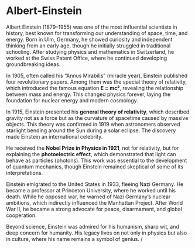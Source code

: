 # Albert-Einstein
Albert Einstein (1879–1955) was one of the most influential scientists in history, best known for transforming our understanding of space, time, and energy. Born in Ulm, Germany, he showed curiosity and independent thinking from an early age, though he initially struggled in traditional schooling. After studying physics and mathematics in Switzerland, he worked at the Swiss Patent Office, where he continued developing groundbreaking ideas.

In 1905, often called his “Annus Mirabilis” (miracle year), Einstein published four revolutionary papers. Among them was the special theory of relativity, which introduced the famous equation **E = mc²**, revealing the relationship between mass and energy. This changed physics forever, laying the foundation for nuclear energy and modern cosmology.

In 1915, Einstein presented his **general theory of relativity**, which described gravity not as a force but as the curvature of spacetime caused by massive objects. This theory was confirmed in 1919 when astronomers observed starlight bending around the Sun during a solar eclipse. The discovery made Einstein an international celebrity.

He received the **Nobel Prize in Physics in 1921**, not for relativity, but for explaining the **photoelectric effect**, which demonstrated that light can behave as particles (photons). This work was essential to the development of quantum mechanics, though Einstein remained skeptical of some of its interpretations.

Einstein emigrated to the United States in 1933, fleeing Nazi Germany. He became a professor at Princeton University, where he worked until his death. While he opposed war, he warned of Nazi Germany’s nuclear ambitions, which indirectly influenced the Manhattan Project. After World War II, he became a strong advocate for peace, disarmament, and global cooperation.

Beyond science, Einstein was admired for his humanism, sharp wit, and deep concern for humanity. His legacy lives on not only in physics but also in culture, where his name remains a symbol of genius. /



